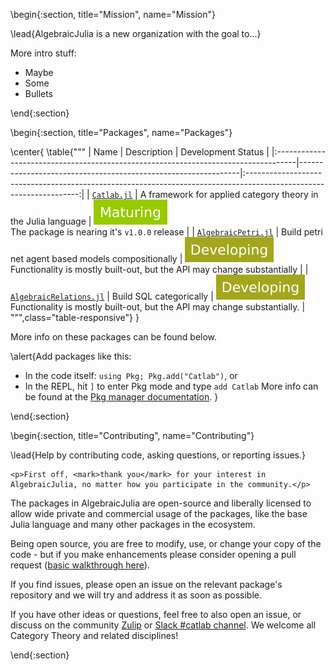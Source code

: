 <!-- =============================
     ABOUT
    ============================== -->

\begin{:section, title="Mission", name="Mission"}

\lead{AlgebraicJulia is a new organization with the goal to...}

More intro stuff:

* Maybe
* Some
* Bullets

\end{:section}

<!-- =============================
     Packages
     ============================== -->
\begin{:section, title="Packages", name="Packages"}

\center{
    \table{"""
| Name                                                                               | Description                                                   |                                                 Development Status                                                 |
|:-----------------------------------------------------------------------------------|---------------------------------------------------------------|:------------------------------------------------------------------------------------------------------------------:|
| [`Catlab.jl`](https://github.com/AlgebraicJulia/Catlab.jl)                         | A framework for applied category theory in the Julia language |                <img src="/assets/Maturing.svg"/> </br> The package is nearing it's `v1.0.0` release                |
| [`AlgebraicPetri.jl`](https://github.com/AlgebraicJulia/AlgebraicPetri.jl)         | Build petri net agent based models compositionally            |  <img src="/assets/Developing.svg"/> </br> Functionality is mostly built-out, but the API may change substantially |
| [`AlgebraicRelations.jl`](https://github.com/AlgebraicJulia/AlgebraicRelations.jl) | Build SQL categorically                                       | <img src="/assets/Developing.svg"/> </br> Functionality is mostly built-out, but the API may change substantially. |
    """,class="table-responsive"}
}

More info on these packages can be found below.

\alert{Add packages like this:
- In the code itself: `using Pkg; Pkg.add("Catlab")`, or
- In the REPL, hit `]` to enter Pkg mode and type `add Catlab`
More info can be found at the [Pkg manager documentation](https://julialang.github.io/Pkg.jl/v1/getting-started).
}

\end{:section}

<!-- =============================
     Contributing
    ============================== -->

\begin{:section, title="Contributing", name="Contributing"}

\lead{Help by contributing code, asking questions, or reporting issues.}

~~~
<p>First off, <mark>thank you</mark> for your interest in AlgebraicJulia, no matter how you participate in the community.</p>
~~~

The packages in AlgebraicJulia are open-source and liberally licensed to allow wide private and commercial usage of the packages, like the base Julia language and many other packages in the ecosystem.

Being open source, you are free to modify, use, or change your copy of the code - but if you make enhancements please consider opening a pull request ([basic walkthrough here](https://kshyatt.github.io/post/firstjuliapr/)).

If you find issues, please open an issue on the relevant package's repository and we will try and address it as soon as possible.

If you have other ideas or questions, feel free to also open an issue, or discuss on the community [Zulip](https://julialang.zulipchat.com/#narrow/stream/230248-catlab.2Ejl) or [Slack #catlab channel](https://slackinvite.julialang.org/). We welcome all Category Theory and related disciplines!

\end{:section}
